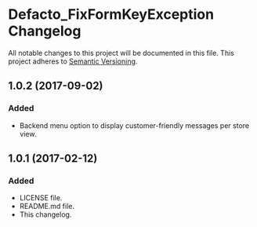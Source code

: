 # Defacto_FixFormKeyException Changelog

All notable changes to this project will be documented in this file.
This project adheres to [Semantic Versioning](http://semver.org/).

## 1.0.2 (2017-09-02)
### Added
 - Backend menu option to display customer-friendly messages per store view.

## 1.0.1 (2017-02-12)
### Added
 - LICENSE file.
 - README.md file.
 - This changelog.
